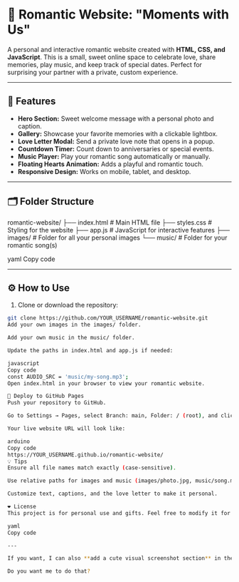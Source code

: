 # 💖 Romantic Website: "Moments with Us"

A personal and interactive romantic website created with **HTML, CSS, and JavaScript**. This is a small, sweet online space to celebrate love, share memories, play music, and keep track of special dates. Perfect for surprising your partner with a private, custom experience.  

---

## 🌟 Features

- **Hero Section:** Sweet welcome message with a personal photo and caption.  
- **Gallery:** Showcase your favorite memories with a clickable lightbox.  
- **Love Letter Modal:** Send a private love note that opens in a popup.  
- **Countdown Timer:** Count down to anniversaries or special events.  
- **Music Player:** Play your romantic song automatically or manually.  
- **Floating Hearts Animation:** Adds a playful and romantic touch.  
- **Responsive Design:** Works on mobile, tablet, and desktop.  

---

## 🗂 Folder Structure

romantic-website/
├── index.html # Main HTML file
├── styles.css # Styling for the website
├── app.js # JavaScript for interactive features
├── images/ # Folder for all your personal images
└── music/ # Folder for your romantic song(s)

yaml
Copy code

---

## ⚙️ How to Use

1. Clone or download the repository:
```bash
git clone https://github.com/YOUR_USERNAME/romantic-website.git
Add your own images in the images/ folder.

Add your own music in the music/ folder.

Update the paths in index.html and app.js if needed:

javascript
Copy code
const AUDIO_SRC = 'music/my-song.mp3';
Open index.html in your browser to view your romantic website.

🚀 Deploy to GitHub Pages
Push your repository to GitHub.

Go to Settings → Pages, select Branch: main, Folder: / (root), and click Save.

Your live website URL will look like:

arduino
Copy code
https://YOUR_USERNAME.github.io/romantic-website/
💡 Tips
Ensure all file names match exactly (case-sensitive).

Use relative paths for images and music (images/photo.jpg, music/song.mp3).

Customize text, captions, and the love letter to make it personal.

❤️ License
This project is for personal use and gifts. Feel free to modify it for your own romantic surprises.

yaml
Copy code

---

If you want, I can also **add a cute visual screenshot section** in the README showing your website layout—it makes it look extra polished for GitHub.  

Do you want me to do that?





